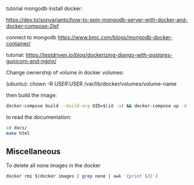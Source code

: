 tutorial mongodb install docker:

https://dev.to/sonyarianto/how-to-spin-mongodb-server-with-docker-and-docker-compose-2lef

connect to mongodb
https://www.bmc.com/blogs/mongodb-docker-container/

tutorial: https://testdriven.io/blog/dockerizing-django-with-postgres-gunicorn-and-nginx/

Change ownership of volume in docker volumes:

(ubuntu): chown -R $USER:$USER /var/lib/docker/volumes/volume-name

then build the image:
```bash
docker-compose build --build-arg UID=$(id -u) && docker-compose up -d
```
to read the documentation:
```bash
cd docs/
make html
```

## Miscellaneous

To delete all none images in the docker
```bash
docker rmi $(docker images | grep none | awk '{print $3}')
```